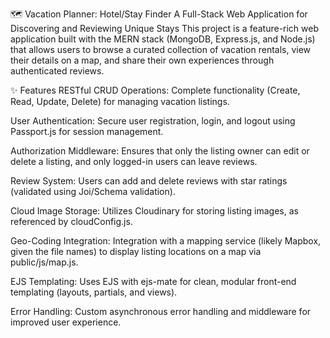 

🗺️ Vacation Planner: Hotel/Stay Finder
A Full-Stack Web Application for Discovering and Reviewing Unique Stays
This project is a feature-rich web application built with the MERN stack (MongoDB, Express.js, and Node.js) that allows users to browse a curated collection of vacation rentals, view their details on a map, and share their own experiences through authenticated reviews.

✨ Features
RESTful CRUD Operations: Complete functionality (Create, Read, Update, Delete) for managing vacation listings.

User Authentication: Secure user registration, login, and logout using Passport.js for session management.

Authorization Middleware: Ensures that only the listing owner can edit or delete a listing, and only logged-in users can leave reviews.

Review System: Users can add and delete reviews with star ratings (validated using Joi/Schema validation).

Cloud Image Storage: Utilizes Cloudinary for storing listing images, as referenced by cloudConfig.js.

Geo-Coding Integration: Integration with a mapping service (likely Mapbox, given the file names) to display listing locations on a map via public/js/map.js.

EJS Templating: Uses EJS with ejs-mate for clean, modular front-end templating (layouts, partials, and views).

Error Handling: Custom asynchronous error handling and middleware for improved user experience.
